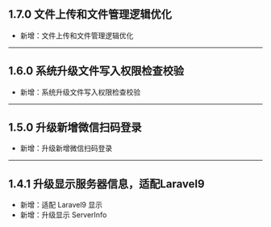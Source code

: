 ## 1.7.0 文件上传和文件管理逻辑优化

- 新增：文件上传和文件管理逻辑优化

---

## 1.6.0 系统升级文件写入权限检查校验

- 新增：系统升级文件写入权限检查校验

---

## 1.5.0 升级新增微信扫码登录

- 新增：升级新增微信扫码登录

---

## 1.4.1 升级显示服务器信息，适配Laravel9

- 新增：适配 Laravel9 显示
- 新增：升级显示 ServerInfo
